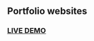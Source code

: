 ## Portfolio websites


### <a href="https://saddamarbaa.github.io/portfolio-website/">LIVE DEMO</a>






